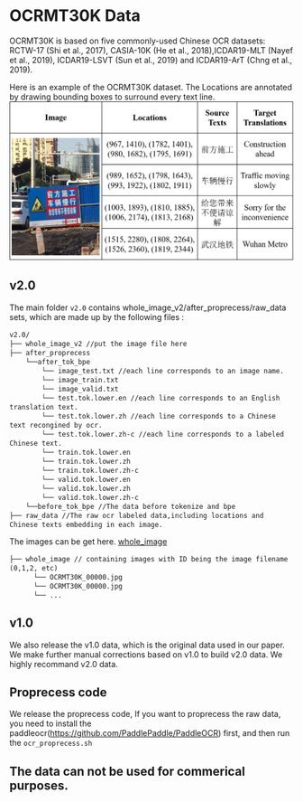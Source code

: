 # OCRMT30K Data

OCRMT30K is based on five commonly-used Chinese OCR datasets: RCTW-17 (Shi et al., 2017), CASIA-10K (He et al., 2018),ICDAR19-MLT (Nayef et al., 2019), ICDAR19-LSVT (Sun et al., 2019) and ICDAR19-ArT (Chng et al., 2019).

Here is an example of the OCRMT30K dataset. The Locations are annotated by drawing bounding boxes to surround every text line.
![Alt text](example.png)

## v2.0
The main folder `v2.0` contains whole_image_v2/after_proprecess/raw_data sets, which are made up by the following files :
```
v2.0/
├── whole_image_v2 //put the image file here
├── after_proprecess
    └──after_tok_bpe
        └── image_test.txt //each line corresponds to an image name.
        └── image_train.txt
        └── image_valid.txt
        └── test.tok.lower.en //each line corresponds to an English translation text.
        └── test.tok.lower.zh //each line corresponds to a Chinese text recongined by ocr.
        └── test.tok.lower.zh-c //each line corresponds to a labeled Chinese text.
        └── train.tok.lower.en
        └── train.tok.lower.zh
        └── train.tok.lower.zh-c
        └── valid.tok.lower.en
        └── valid.tok.lower.zh
        └── valid.tok.lower.zh-c
    └──before_tok_bpe //The data before tokenize and bpe
├── raw_data //The raw ocr labeled data,including locations and Chinese texts embedding in each image.
```

The images can be get here. [whole_image](https://docs.google.com/forms/d/e/1FAIpQLSfghS7K1sf5leRA_Xh0pQRsuqmrNMuyUAYkYh2bBRa0NfAh6w/viewform?usp=sf_link)

```
├── whole_image // containing images with ID being the image filename (0,1,2, etc)
      └── OCRMT30K_00000.jpg
      └── OCRMT30K_00000.jpg
      └── ...
```

## v1.0
We also release the v1.0 data, which is the original data used in our paper. We make further manual corrections based on v1.0 to build v2.0 data. We highly recommand v2.0 data.

## Proprecess code
We release the proprecess code, If you want to proprecess the raw data, you need to install the paddleocr(https://github.com/PaddlePaddle/PaddleOCR) first, and then run the `ocr_proprecess.sh`

## The data can not be used for commerical purposes.
